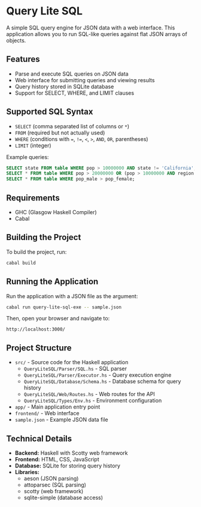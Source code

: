 # Query Lite SQL

A simple SQL query engine for JSON data with a web interface. This application allows you to run SQL-like queries against flat JSON arrays of objects.

## Features

- Parse and execute SQL queries on JSON data
- Web interface for submitting queries and viewing results
- Query history stored in SQLite database
- Support for SELECT, WHERE, and LIMIT clauses

## Supported SQL Syntax

- `SELECT` (comma separated list of columns or `*`)
- `FROM` (required but not actually used)
- `WHERE` (conditions with `=`, `!=`, `<`, `>`, `AND`, `OR`, parentheses)
- `LIMIT` (integer)

Example queries:
```sql
SELECT state FROM table WHERE pop > 10000000 AND state != 'California';
SELECT * FROM table WHERE pop > 20000000 OR (pop > 10000000 AND region = 'Midwest');
SELECT * FROM table WHERE pop_male > pop_female;
```

## Requirements

- GHC (Glasgow Haskell Compiler)
- Cabal

## Building the Project

To build the project, run:

```bash
cabal build
```

## Running the Application

Run the application with a JSON file as the argument:

```bash
cabal run query-lite-sql-exe -- sample.json
```

Then, open your browser and navigate to:

```
http://localhost:3000/
```

## Project Structure

- `src/` - Source code for the Haskell application
  - `QueryLiteSQL/Parser/SQL.hs` - SQL parser
  - `QueryLiteSQL/Parser/Executor.hs` - Query execution engine
  - `QueryLiteSQL/Database/Schema.hs` - Database schema for query history
  - `QueryLiteSQL/Web/Routes.hs` - Web routes for the API
  - `QueryLiteSQL/Types/Env.hs` - Environment configuration
- `app/` - Main application entry point
- `frontend/` - Web interface
- `sample.json` - Example JSON data file

## Technical Details

- **Backend:** Haskell with Scotty web framework
- **Frontend:** HTML, CSS, JavaScript
- **Database:** SQLite for storing query history
- **Libraries:** 
  - aeson (JSON parsing)
  - attoparsec (SQL parsing)
  - scotty (web framework)
  - sqlite-simple (database access) 
